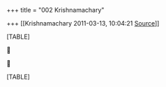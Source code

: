 +++
title = "002 Krishnamachary"

+++
[[Krishnamachary	2011-03-13, 10:04:21 [Source](https://groups.google.com/g/samskrita/c/i5LJLKHbdqE)]]



[TABLE]





[TABLE]

  

